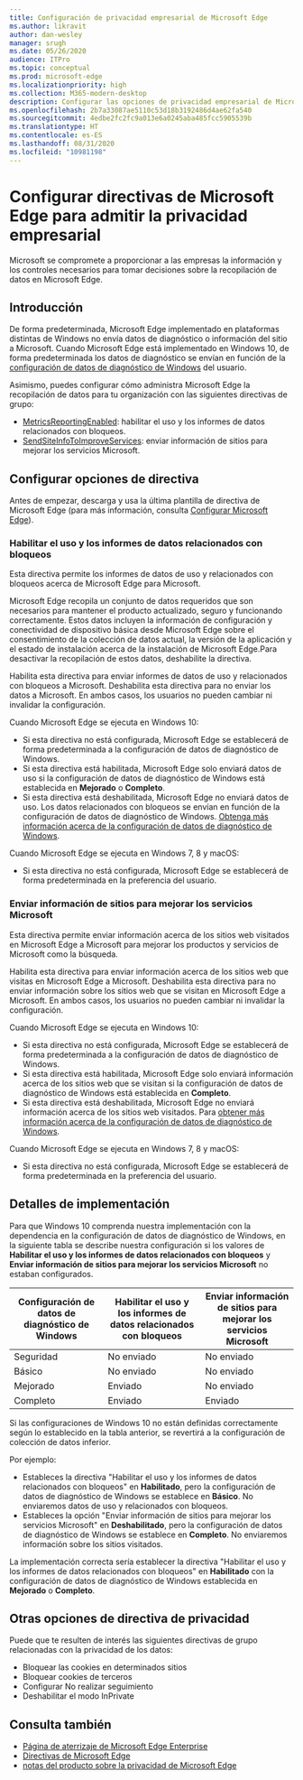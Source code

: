 ```yaml
---
title: Configuración de privacidad empresarial de Microsoft Edge
ms.author: likravit
author: dan-wesley
manager: srugh
ms.date: 05/26/2020
audience: ITPro
ms.topic: conceptual
ms.prod: microsoft-edge
ms.localizationpriority: high
ms.collection: M365-modern-desktop
description: Configurar las opciones de privacidad empresarial de Microsoft Edge
ms.openlocfilehash: 2b7a33087ae5110c53d18b3192486d4ae62fa540
ms.sourcegitcommit: 4edbe2fc2fc9a013e6a0245aba485fcc5905539b
ms.translationtype: HT
ms.contentlocale: es-ES
ms.lasthandoff: 08/31/2020
ms.locfileid: "10981198"
---
```

# Configurar directivas de Microsoft Edge para admitir la privacidad empresarial

Microsoft se compromete a proporcionar a las empresas la información y los controles necesarios para tomar decisiones sobre la recopilación de datos en Microsoft Edge.

## Introducción

De forma predeterminada, Microsoft Edge implementado en plataformas distintas de Windows no envía datos de diagnóstico o información del sitio a Microsoft. Cuando Microsoft Edge está implementado en Windows 10, de forma predeterminada los datos de diagnóstico se envían en función de la [configuración de datos de diagnóstico de Windows](https://go.microsoft.com/fwlink/?linkid=2099569) del usuario.

Asimismo, puedes configurar cómo administra Microsoft Edge la recopilación de datos para tu organización con las siguientes directivas de grupo:

- [MetricsReportingEnabled](https://docs.microsoft.com/DeployEdge/microsoft-edge-policies#metricsreportingenabled): habilitar el uso y los informes de datos relacionados con bloqueos.
- [SendSiteInfoToImproveServices](https://docs.microsoft.com/DeployEdge/microsoft-edge-policies#sendsiteinfotoimproveservices): enviar información de sitios para mejorar los servicios Microsoft.

## Configurar opciones de directiva

Antes de empezar, descarga y usa la última plantilla de directiva de Microsoft Edge (para más información, consulta [Configurar Microsoft Edge](configure-microsoft-edge.md)).

### Habilitar el uso y los informes de datos relacionados con bloqueos

Esta directiva permite los informes de datos de uso y relacionados con bloqueos acerca de Microsoft Edge para Microsoft.

Microsoft Edge recopila un conjunto de datos requeridos que son necesarios para mantener el producto actualizado, seguro y funcionando correctamente. Estos datos incluyen la información de configuración y conectividad de dispositivo básica desde Microsoft Edge sobre el consentimiento de la colección de datos actual, la versión de la aplicación y el estado de instalación acerca de la instalación de Microsoft Edge.Para desactivar la recopilación de estos datos, deshabilite la directiva.

Habilita esta directiva para enviar informes de datos de uso y relacionados con bloqueos a Microsoft. Deshabilita esta directiva para no enviar los datos a Microsoft. En ambos casos, los usuarios no pueden cambiar ni invalidar la configuración.

Cuando Microsoft Edge se ejecuta en Windows 10:

- Si esta directiva no está configurada, Microsoft Edge se establecerá de forma predeterminada a la configuración de datos de diagnóstico de Windows.
- Si esta directiva está habilitada, Microsoft Edge solo enviará datos de uso si la configuración de datos de diagnóstico de Windows está establecida en **Mejorado** o **Completo**.
- Si esta directiva está deshabilitada, Microsoft Edge no enviará datos de uso. Los datos relacionados con bloqueos se envían en función de la configuración de datos de diagnóstico de Windows. [Obtenga más información acerca de la configuración de datos de diagnóstico de Windows](https://go.microsoft.com/fwlink/?linkid=2099569).

Cuando Microsoft Edge se ejecuta en Windows 7, 8 y macOS:

- Si esta directiva no está configurada, Microsoft Edge se establecerá de forma predeterminada en la preferencia del usuario.

### Enviar información de sitios para mejorar los servicios Microsoft

Esta directiva permite enviar información acerca de los sitios web visitados en Microsoft Edge a Microsoft para mejorar los productos y servicios de Microsoft como la búsqueda.

Habilita esta directiva para enviar información acerca de los sitios web que visitas en Microsoft Edge a Microsoft. Deshabilita esta directiva para no enviar información sobre los sitios web que se visitan en Microsoft Edge a Microsoft. En ambos casos, los usuarios no pueden cambiar ni invalidar la configuración.

Cuando Microsoft Edge se ejecuta en Windows 10:

- Si esta directiva no está configurada, Microsoft Edge se establecerá de forma predeterminada a la configuración de datos de diagnóstico de Windows.
- Si esta directiva está habilitada, Microsoft Edge solo enviará información acerca de los sitios web que se visitan si la configuración de datos de diagnóstico de Windows está establecida en **Completo**.
- Si esta directiva está deshabilitada, Microsoft Edge no enviará información acerca de los sitios web visitados. Para [obtener más información acerca de la configuración de datos de diagnóstico de Windows](https://go.microsoft.com/fwlink/?linkid=2099569).

Cuando Microsoft Edge se ejecuta en Windows 7, 8 y macOS:

- Si esta directiva no está configurada, Microsoft Edge se establecerá de forma predeterminada en la preferencia del usuario.

## Detalles de implementación

Para que Windows 10 comprenda nuestra implementación con la dependencia en la configuración de datos de diagnóstico de Windows, en la siguiente tabla se describe nuestra configuración si los valores de **Habilitar el uso y los informes de datos relacionados con bloqueos** y **Enviar información de sitios para mejorar los servicios Microsoft** no estaban configurados.

| Configuración de datos de diagnóstico de Windows | Habilitar el uso y los informes de datos relacionados con bloqueos | Enviar información de sitios para mejorar los servicios Microsoft |
|---------------------------------|-----------------------------------------------|-----------------------------------------------------|
| Seguridad                        | No enviado                                      | No enviado                                            |
| Básico                           | No enviado                                      | No enviado                                            |
| Mejorado                        | Enviado                                          | No enviado                                            |
| Completo                            | Enviado                                          | Enviado                                                |

Si las configuraciones de Windows 10 no están definidas correctamente según lo establecido en la tabla anterior, se revertirá a la configuración de colección de datos inferior.

Por ejemplo:

- Estableces la directiva "Habilitar el uso y los informes de datos relacionados con bloqueos" en **Habilitado**, pero la configuración de datos de diagnóstico de Windows se establece en **Básico**. No enviaremos datos de uso y relacionados con bloqueos.
- Estableces la opción "Enviar información de sitios para mejorar los servicios Microsoft" en **Deshabilitado**, pero la configuración de datos de diagnóstico de Windows se establece en **Completo**. No enviaremos información sobre los sitios visitados.

La implementación correcta sería establecer la directiva "Habilitar el uso y los informes de datos relacionados con bloqueos" en **Habilitado** con la configuración de datos de diagnóstico de Windows establecida en **Mejorado** o **Completo**.

## Otras opciones de directiva de privacidad

Puede que te resulten de interés las siguientes directivas de grupo relacionadas con la privacidad de los datos:

- Bloquear las cookies en determinados sitios
- Bloquear cookies de terceros
- Configurar No realizar seguimiento
- Deshabilitar el modo InPrivate

## Consulta también

- [Página de aterrizaje de Microsoft Edge Enterprise](https://aka.ms/EdgeEnterprise)
- [Directivas de Microsoft Edge](microsoft-edge-policies.md)
- [notas del producto sobre la privacidad de Microsoft Edge](https://docs.microsoft.com/microsoft-edge/privacy-whitepaper)
